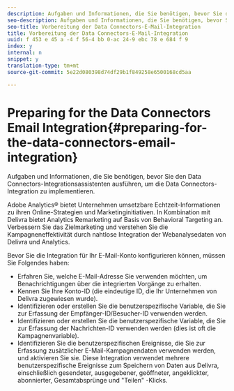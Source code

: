 ```yaml
---
description: Aufgaben und Informationen, die Sie benötigen, bevor Sie den Data Connectors-Integrationsassistenten ausführen, um die Data Connectors-Integration zu implementieren.
seo-description: Aufgaben und Informationen, die Sie benötigen, bevor Sie den Data Connectors-Integrationsassistenten ausführen, um die Data Connectors-Integration zu implementieren.
seo-title: Vorbereitung der Data Connectors-E-Mail-Integration
title: Vorbereitung der Data Connectors-E-Mail-Integration
uuid: f 453 e 45 a -4 f 56-4 bb 0-ac 24-9 ebc 78 e 684 f 9
index: y
internal: n
snippet: y
translation-type: tm+mt
source-git-commit: 5e22d080398d74df29b1f849258e6500168cd5aa

---
```



# Preparing for the Data Connectors Email Integration{#preparing-for-the-data-connectors-email-integration}

Aufgaben und Informationen, die Sie benötigen, bevor Sie den Data Connectors-Integrationsassistenten ausführen, um die Data Connectors-Integration zu implementieren.

Adobe Analytics® bietet Unternehmen umsetzbare Echtzeit-Informationen zu ihren Online-Strategien und Marketinginitiativen. In Kombination mit Delivra bietet Analytics Remarketing auf Basis von Behavioral Targeting an. Verbessern Sie das Zielmarketing und verstehen Sie die Kampagneneffektivität durch nahtlose Integration der Webanalysedaten von Delivra und Analytics.

Bevor Sie die Integration für Ihr E-Mail-Konto konfigurieren können, müssen Sie Folgendes haben:

* Erfahren Sie, welche E-Mail-Adresse Sie verwenden möchten, um Benachrichtigungen über die integrierten Vorgänge zu erhalten.
* Kennen Sie Ihre Konto-ID (die eindeutige ID, die Ihr Unternehmen von Delivra zugewiesen wurde).
* Identifizieren oder erstellen Sie die benutzerspezifische Variable, die Sie zur Erfassung der Empfänger-ID/Besucher-ID verwenden werden.
* Identifizieren oder erstellen Sie die benutzerspezifische Variable, die Sie zur Erfassung der Nachrichten-ID verwenden werden (dies ist oft die Kampagnenvariable).
* Identifizieren Sie die benutzerspezifischen Ereignisse, die Sie zur Erfassung zusätzlicher E-Mail-Kampagnendaten verwenden werden, und aktivieren Sie sie. Diese Integration verwendet mehrere benutzerspezifische Ereignisse zum Speichern von Daten aus Delivra, einschließlich gesendeter, ausgegebener, geöffneter, angeklickter, abonnierter, Gesamtabsprünge und "Teilen" -Klicks.


